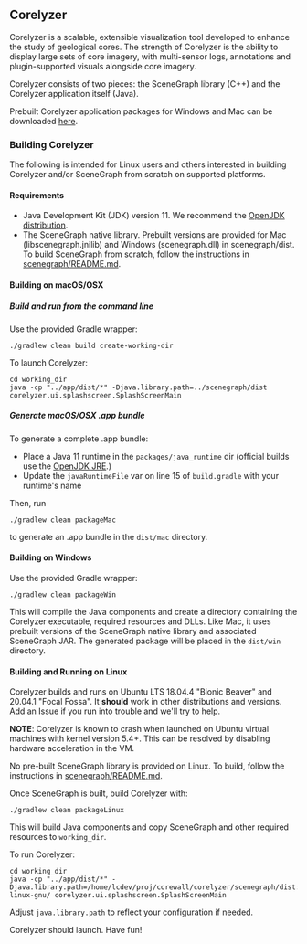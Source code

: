 ## Corelyzer

Corelyzer is a scalable, extensible visualization tool developed to enhance the
study of geological cores. The strength of Corelyzer is the ability to display
large sets of core imagery, with multi-sensor logs, annotations and plugin-supported
visuals alongside core imagery.

Corelyzer consists of two pieces: the SceneGraph library (C++) and the Corelyzer 
application itself (Java).

Prebuilt Corelyzer application packages for Windows and Mac can be downloaded [here](https://github.com/corewall/corelyzer/releases).


### Building Corelyzer
The following is intended for Linux users and others interested in building Corelyzer and/or SceneGraph from scratch on supported platforms.

#### Requirements
- Java Development Kit (JDK) version 11. We recommend the [OpenJDK distribution](https://adoptopenjdk.net).
- The SceneGraph native library. Prebuilt versions are provided for Mac (libscenegraph.jnilib) and Windows (scenegraph.dll) in scenegraph/dist. To build SceneGraph from scratch, follow the instructions in [scenegraph/README.md](https://github.com/corewall/corelyzer/tree/master/scenegraph).

#### Building on macOS/OSX

##### Build and run from the command line

Use the provided Gradle wrapper:

    ./gradlew clean build create-working-dir

To launch Corelyzer:

    cd working_dir
    java -cp "../app/dist/*" -Djava.library.path=../scenegraph/dist corelyzer.ui.splashscreen.SplashScreenMain

##### Generate macOS/OSX .app bundle

To generate a complete .app bundle:
- Place a Java 11 runtime in the `packages/java_runtime` dir (official builds use the [OpenJDK JRE](https://adoptopenjdk.net/archive.html).)
- Update the `javaRuntimeFile` var on line 15 of `build.gradle` with your runtime's name

Then, run

    ./gradlew clean packageMac

to generate an .app bundle in the `dist/mac` directory.

#### Building on Windows

Use the provided Gradle wrapper:

    ./gradlew clean packageWin

This will compile the Java components and create a directory containing the Corelyzer executable, required resources and DLLs. Like Mac, it uses prebuilt versions of the SceneGraph native library and associated SceneGraph JAR. The generated package will be placed in the `dist/win` directory.

#### Building and Running on Linux

Corelyzer builds and runs on Ubuntu LTS 18.04.4 "Bionic Beaver" and 20.04.1 "Focal Fossa". It **should** work in other distributions and versions. Add an Issue if you run into trouble and we'll try to help.

**NOTE**: Corelyzer is known to crash when launched on Ubuntu virtual machines with kernel version 5.4+. This can be resolved by disabling hardware acceleration in the VM.

No pre-built SceneGraph library is provided on Linux. To build, follow the instructions in [scenegraph/README.md](https://github.com/corewall/corelyzer/tree/master/scenegraph).

Once SceneGraph is built, build Corelyzer with:
    
    ./gradlew clean packageLinux

This will build Java components and copy SceneGraph and other required resources to `working_dir`.

To run Corelyzer:

    cd working_dir
    java -cp "../app/dist/*" -Djava.library.path=/home/lcdev/proj/corewall/corelyzer/scenegraph/dist:/usr/lib/x86_64-linux-gnu/ corelyzer.ui.splashscreen.SplashScreenMain

Adjust `java.library.path` to reflect your configuration if needed.

Corelyzer should launch. Have fun!
